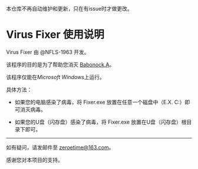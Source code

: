 本仓库不再自动维护和更新，只在有issue时才做更改。

# Virus Fixer 使用说明
Virus Fixer 由 @NFLS-1963 开发。

该程序的目的是为了帮助您消灭 [Babonock.A](https://www.microsoft.com/en-us/wdsi/threats/malware-encyclopedia-description?name=win32/babonock)。

该程序仅能在*Microsoft Windows*上运行。

具体方法：

+ 如果您的电脑感染了病毒，将 Fixer.exe 放置在任意一个磁盘中（E.X. C:）即可消灭病毒。

+ 如果您的U盘（闪存盘）感染了病毒，将 Fixer.exe 放置在U盘（闪存盘）根目录下即可。

---

如有疑问，请发邮件至 zeroetime@163.com。

感谢您对本项目的支持。
